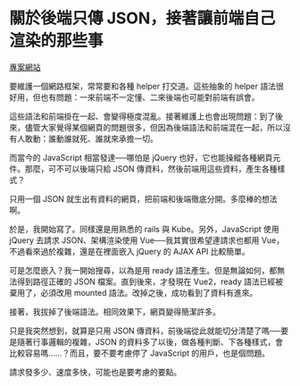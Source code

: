 # 關於後端只傳 JSON，接著讓前端自己渲染的那些事

[專案網站](https://github.com/iigmir/json_rails)

要維護一個網路框架，常常要和各種 helper 打交道。這些抽象的 helper 語法很好用，但也有問題：一來前端不一定懂、二來後端也可能對前端有誤會。

這些語法和前端掛在一起、會變得極度混亂。接著維護上也會出現問題：到了後來，儘管大家覺得某個網頁的問題很多，但因為後端語法和前端混在一起，所以沒有人敢動：誰動誰就死、誰就來承擔一切。

而當今的 JavaScript 相當發達──哪怕是 jQuery 也好，它也能操縱各種網頁元件。那麼，可不可以後端只給 JSON 傳資料，然後前端用這些資料，產生各種樣式？

只用一個 JSON 就生出有資料的網頁，把前端和後端徹底分開。多麼棒的想法啊。

於是，我開始寫了。同樣還是用熟悉的 rails 與 Kube。另外，JavaScript 使用 jQuery 去請求 JSON、架構渲染使用 Vue──我其實很希望連請求也都用 Vue，不過看來過於複雜，還是在裡面嵌入 jQuery 的 AJAX API 比較簡單。

可是怎麼嵌入？我一開始搜尋，以為是用 ready 語法產生。但是無論如何，都無法得到路徑正確的 JSON 檔案。直到後來，才發現在 Vue2，ready 語法已經被棄用了，必須改用 mounted 語法。改掉之後，成功看到了資料有進來。

接著，我拔掉了後端語法。相同效果下，網頁變得簡潔許多。

只是我突然想到，就算是只用 JSON 傳資料，前後端從此就能切分清楚了嗎──要是隨著行事邏輯的複雜，JSON 的資料多了以後，做各種判斷、下各種樣式，會比較容易嗎……？而且，要不要考慮停了 JavaScript 的用戶，也是個問題。

請求發多少、速度多快，可能也是要考慮的要點。